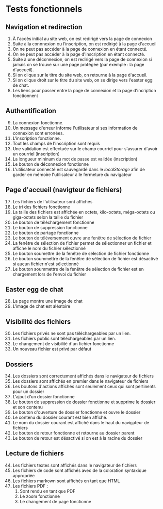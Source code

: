 # Tests fonctionnels

## Navigation et redirection
1. À l'accès initial au site web, on est redirigé vers la page de connexion
1. Suite à la connnexion ou l'inscription, on est redirigé à la page d'accueil
1. On ne peut pas accéder à la page de connexion en étant connecté.
1. On ne peut pas accéder à la page d'inscription en étant connecté.
1. Suite à une déconnexion, on est redirigé vers la page de connexion si jamais on se trouve sur une page protégée (par exemple : la page d'accueil).
1. Si on clique sur le titre du site web, on retourne à la page d'accueil.
1. Si on clique droit sur le titre du site web, on se dirige vers l'easter egg de chat.
1. Les liens pour passer entre la page de connexion et la page d'incription fonctionnent

## Authentification
9. La connexion fonctionne.
1. Un message d'erreur informe l'utilisateur si ses information de connexion sont erronées.
1. L'inscription fonctionne. 
1. Tout les champs de l'inscription sont requis
1. Une validation est effectuée sur le champ courriel pour s'assurer d'avoir un courriel (inscription)
1. La longueur mininum du mot de passe est validée (inscription)
1. Le bouton de déconnexion fonctionne
1. L'utilisateur connecté est sauvegardé dans le *localStorage* afin de garder en mémoire l'utilisateur à le fermeture du navigateur

## Page d'accueil (navigteur de fichiers)
17. Les fichiers de l'utilisateur sont affichés
1. Le tri des fichiers fonctionne
1. La taille des fichiers est affichée en octets, kilo-octets, méga-octets ou giga-octets selon la taille du fichier
1. Le bouton de téléchargement fonctionne
1. Le bouton de suppression fonctionne
1. Le bouton de partage fonctionne
1. Le bouton de téléversement ouvre une fenêtre de sélection de fichier
1. La fenêtre de sélection de fichier permet de sélectionner un fichier et affiche le nom du fichier sélectionné
1. Le bouton soumettre de la fenêtre de sélection de fichier fonctionne
1. Le bouton soummettre de la fenêtre de sélection de fichier est désactivé si aucun fichier n'est sélectionné
1. Le bouton soummettre de la fenêtre de sélection de fichier est en chargement lors de l'envoi du fichier

## Easter egg de chat
28. La page montre une image de chat
1. L'image de chat est aléatoire

## Visibilité des fichiers
30. Les fichiers privés ne sont pas téléchargeables par un lien.
1. Les fichiers public sont téléchargeables par un lien.
1. Le changement de visibilité d'un fichier fonctionne
1. Un nouveau fichier est privé par défaut

## Dossiers
34. Les dossiers sont correctement affichés dans le navigateur de fichiers
1. Les dossiers sont affichés en premier dans le navigateur de fichiers
1. Les boutons d'actions affichés sont seulement ceux qui sont pertinents pour un dossier
1. L'ajout d'un dossier fonctionne
1. Le bouton de suppression de dossier fonctionne et supprime le dossier et son contenu
1. Le bouton d'ouverture de dossier fonctionne et ouvre le dossier
1. Le contenu du dossier courant est bien affiché.
1. Le nom du dossier courant est affiché dans le haut du navigateur de fichiers
1. Le bouton de retour fonctionne et retourne au dossier parent
1. Le bouton de retour est désactivé si on est à la racine du dossier

## Lecture de fichiers
44. Les fichiers textes sont affichés dans le navigateur de fichiers
1. Les fichiers de code sont affichés avec de la coloration syntaxique appropriée
1. Les fichiers markown sont affichés en tant que HTML
1. Les fichiers PDF :
    1. Sont rendu en tant que PDF
    1. Le zoom fonctionne
    1. Le changement de page fonctionne

